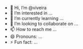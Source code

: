 - 👋 Hi, I’m @viveira
- 👀 I’m interested in ...
- 🌱 I’m currently learning ...
- 💞️ I’m looking to collaborate on ...
- 📫 How to reach me ...
- 😄 Pronouns: ...
- ⚡ Fun fact: ...

<!---
viveira/viveira is a ✨ special ✨ repository because its `README.md` (this file) appears on your GitHub profile.
You can click the Preview link to take a look at your changes.
--->

